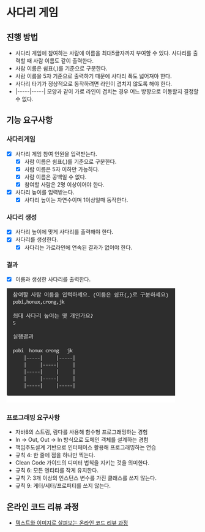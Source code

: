 # 사다리 게임
## 진행 방법
* 사다리 게임에 참여하는 사람에 이름을 최대5글자까지 부여할 수 있다. 사다리를 출력할 때 사람 이름도 같이 출력한다.
* 사람 이름은 쉼표(,)를 기준으로 구분한다.
* 사람 이름을 5자 기준으로 출력하기 때문에 사다리 폭도 넓어져야 한다.
* 사다리 타기가 정상적으로 동작하려면 라인이 겹치지 않도록 해야 한다.
* |-----|-----| 모양과 같이 가로 라인이 겹치는 경우 어느 방향으로 이동할지 결정할 수 없다.
## 기능 요구사항
### 사다리게임
* [X] 사다리 게임 참여 인원을 입력받는다.
  * [X] 사람 이름은 쉼표(,)를 기준으로 구분한다.
  * [X] 사람 이름은 5자 이하만 가능하다.
  * [X] 사람 이름은 공백일 수 없다.
  * [X] 참여할 사람은 2명 이상이어야 한다.
* [X] 사다리 높이를 입력받는다.
  * [X] 사다리 높이는 자연수이며 1이상일때 동작한다. 
### 사다리 생성
* [X] 사다리 높이에 맞게 사다리를 출력해야 한다.
* [X] 사다리를 생성한다.
  * [X] 사다리는 가로라인에 연속된 결과가 없어야 한다.
### 결과
* [X] 이름과 생성한 사다리를 출력한다.
  

![img.png](resultImg.png)

### 프로그래밍 요구사항
- 자바8의 스트림, 람다를 사용해 함수형 프로그래밍하는 경험
- In -> Out, Out -> In 방식으로 도메인 객체를 설계하는 경험
- 책임주도설계 기반으로 인터페이스 활용해 프로그래밍하는 연습
- 규칙 4: 한 줄에 점을 하나만 찍는다.
- Clean Code 가이드의 디미터 법칙을 지키는 것을 의미한다.
- 규칙 6: 모든 엔티티를 작게 유지한다.
- 규칙 7: 3개 이상의 인스턴스 변수를 가진 클래스를 쓰지 않는다.
- 규칙 9: 게터/세터/프로퍼티를 쓰지 않는다.
## 온라인 코드 리뷰 과정
* [텍스트와 이미지로 살펴보는 온라인 코드 리뷰 과정](https://github.com/nextstep-step/nextstep-docs/tree/master/codereview)